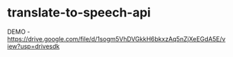# translate-to-speech-api

DEMO - https://drive.google.com/file/d/1sogm5VhDVGkkH6bkxzAq5nZjXeEGdA5E/view?usp=drivesdk

